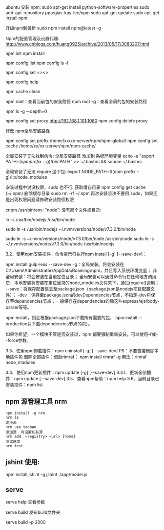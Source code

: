 ubuntu 安装 npm:
sudo apt-get install python-software-properties
sudo add-apt-repository ppa:gias-kay-lee/npm
sudo apt-get update
sudo apt-get install npm


升级npm到最新
sudo npm install npm@latest -g



Npm的配置管理及设置代理:
http://www.cnblogs.com/huang0925/archive/2013/05/17/3083207.html


npm init
npm install

npm config list
npm config ls -l

npm config set <><>

npm config help


npm cache clean


npm root：查看当前包的安装路径
npm root -g：查看全局的包的安装路径


npm ls -g --depth=0

npm config set proxy http://192.168.1.101:1080
npm config delete proxy


修改 npm全局安装路径

npm config set prefix /home/xx/xx-server/npm/npm-global/
npm config set cache /home/xx/xx-server/npm/npm-cache/

全局安装了无法找到命令:
全局安装路径 添加到 系统环境变量
echo -e "export PATH=$(npm prefix -g)/bin:$PATH" >> ~/.bashrc && source ~/.bashrc


全局安装了无法 require 这个包:
export NODE_PATH=$(npm prefix -g)/lib/node_modules



安装过程中说没权限，sudo 也不行:
获取缓存目录 npm config get cache (~/.npm)
删除缓存目录
sudo rm -rf ~/.npm
再次安装坚决不要用 sudo，如果还是出现权限问题请修改安装路径权限



cnpm   /usr/bin/env: "node": 没有那个文件或目录:

ln -s /usr/bin/nodejs /usr/bin/node

sudo ln -s /usr/bin/nodejs ~/.nvm/versions/node/v7.3.0/bin/node 

sudo ln -s  ~/.nvm/versions/node/v7.3.0/bin/node /usr/bin/node
sudo ln -s  ~/.nvm/versions/node/v7.3.0/bin/node /usr/bin/nodejs
 



3.2、使用npm安装插件：命令提示符执行npm install <name> [-g] [--save-dev]；

npm install gulp-less --save-dev
    -g：全局安装。将会安装在C:\Users\Administrator\AppData\Roaming\npm，并且写入系统环境变量；  非全局安装：将会安装在当前定位目录；  全局安装可以通过命令行在任何地方调用它，本地安装将安装在定位目录的node_modules文件夹下，通过require()调用；
    --save：将保存配置信息至package.json（package.json是nodejs项目配置文件）；
    -dev：保存至package.json的devDependencies节点，不指定-dev将保存至dependencies节点；一般保存在dependencies的像这些express/ejs/body-parser等等。


npm install，则会根据package.json下载所有需要的包，
npm install --production只下载dependencies节点的包）。

如果你希望，一个模块不管是否安装过，npm 都要强制重新安装，可以使用-f或--force参数。


3.3、使用npm卸载插件：npm uninstall <name> [-g] [--save-dev]  PS：不要直接删除本地插件包
删除全部插件：借助rimraf：
npm install rimraf -g
用法：rimraf node_modules

3.4、使用npm更新插件：npm update <name> [-g] [--save-dev]
3.4.1、更新全部插件：npm update [--save-dev]
3.5、查看npm帮助：npm help
3.6、当前目录已安装插件：npm list


## npm 源管理工具 nrm

```
npm install -g nrm
nrm ls
切换源
nrm use taobao
添加源  可设置私有源
nrm add  <registry> <url> [home]
测试速度
nrm test 

```

## jshint 使用:
npm install jshint -g
jshint ./app/model.js




## serve

serve help 查看参数

serve build 发布build文件夹

serve build -p 3000
